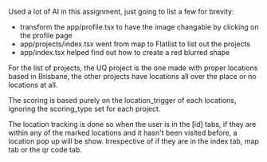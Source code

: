 Used a lot of AI in this assignment, just going to list a few for brevity:

- transform the app/profile.tsx to have the image changable by clicking
  on the profile page
- app/projects/index.tsx went from map to Flatlist to list out the projects
- app/index.tsx helped find out how to create a red blurred shape

For the list of projects, the UQ project is the one made with proper
locations based in Brisbane, the other projects have locations all over the
place or no locations at all.

The scoring is based purely on the location_trigger of each locations,
ignoring the scoring_type set for each project.

The location tracking is done so when the user is in the [id] tabs, if they
are within any of the marked locations and it hasn't been visited before,
a location pop up will be show. Irrespective of if they are in the index tab,
map tab or the qr code tab.
